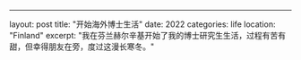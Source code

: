 ---
layout: post
title: "开始海外博士生活"
date: 2022
categories: life
location: "Finland"
excerpt: "我在芬兰赫尔辛基开始了我的博士研究生生活，过程有苦有甜，但幸得朋友在旁，度过这漫长寒冬。"
